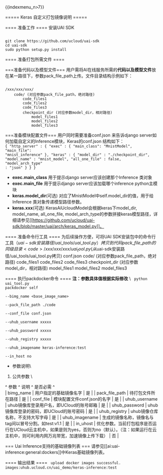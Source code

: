 {{indexmenu_n>7}}

===== Keras 自定义打包镜像说明 =====


==== 准备工作 ====
安装UAI SDK

<code>
git clone https://github.com/ucloud/uai-sdk
cd uai-sdk
sudo python setup.py install
</code>

==== 准备打包所需文件 ====

===准备代码以及模型文件===
用户需将AI在线服务所需的**代码以及模型文件**放在某一路径下，参数pack\_file\_path上传。文件目录结构示例如下：

<code>
/xxx/xxx/xxx/
    code/ (对应参数pack_file_path，绝对路径)
        code_files1
        code_files2
        code_files3
        checkpoint_dir (对应参数model_dir，相对路径)
            model_files1
            model_files2
            model_files3
</code>

===准备模块配置文件===
用户同时需要准备conf.json 来告诉django server如何加载自定义的Inference模块，Keras的conf.json 结构如下：
<code>
{
    "http_server" : {
        "exec" : {
            "main_class": "MnistModel",
            "main_file": "mnist_inference"
        },
        "keras" : {
            "model_dir" : "./checkpoint_dir",
            "model_name" : "mnist_model",
            "all_one_file" : false,
            "model_arch_type" : "json"
        }
    }
}
</code>
  * **exec.main\_class** 用于提示django server应该创建那个Inference 类对象
  * **exec.main\_file** 用于提示django server应该加载哪个inference python主模块
  * **keras.model\_dir**(可选) 对应了MnistModel中self.model\_dir的值，用于给Inference 类对象传递模型路径参数。
  * **keras.xxx**(可选) KerasAiUcloudModel会根据keras下model\_dir, model\_name, all\_one\_file, model\_arch\_type的参数拼接keras模型路径，详细请参见[[https://github.com/ucloud/uai-sdk/blob/master/uai/arch/keras_model.py]]。

==== 准备命令行工具 ====
为后续操作方便，可将UAI SDK安装包中的命令行工具（$uai-sdk安装路径/uai\_tools/uai\_tool.py）拷贝到代码pack\_file\_path的同级目录
<code>
/xxx/xxx/xxx/
    uai_tool.py (从$uai-sdk安装路径/uai_tools/uai_tool.py拷贝)
    conf.json
    code/ (对应参数pack_file_path，绝对路径)
        code_files1
        code_files2
        code_files3
        checkpoint_dir (对应参数model_dir，相对路径)
            model_files1
            model_files2
            model_files3
</code>

==== 执行packdocker命令 ====
**注：参数具体值根据实际修改** \\
<code>
python uai_tool.py packdocker self \
        --bimg_name <base_image_name> \
	--pack_file_path ./code \
        --conf_file conf.json \
        --uhub_username xxxxx \
        --uhub_password xxxxx \
        --uhub_registry xxxxx \
        --uhub_imagename keras-inference:test \
        --in_host no
</code>

  * 参数说明\\
1) 公共参数 \\

^ 参数                ^ 说明                                                                               ^ 是否必需  ^\
| bimg\_name       | 用户指定的基础镜像名字                                                  | 是     |
| pack\_file\_path  | 待打包文件所在路径                                                           | 是     |
| conf\_file             | 模块配置文件conf.json的名字                                             | 是     |
| uhub\_username    | uhub镜像库登录用户名，即UCloud的账号邮箱                         | 是     |
| uhub\_password   |  uhub镜像库登录的密码，即UCloud的账号密码                          | 是     |
| uhub\_registry    | uhub镜像仓库名称，不支持大写字母                                                               | 是     |
| uhub\_imagename   | 生成的镜像名称，镜像名与tag间以冒号分割。如test:v1.1                                                 | 是     |
| in\_uhost         | 优化参数。当前打包程序是否运行在UCloud云主机中，如果是则为yes，否则为no（默认）。（注：如果运行在云主机中，则可利用内网万兆带宽，加速镜像上传下载）  | 否     |

=== Uai Inference支持的基础镜像列表 ===
请参见[[ai:uai-inference:general:dockers]]中Keras基础镜像列表。

==== 输出结果 ====
<code>
upload docker images successful. images:uhub.ucloud.cn/uai_demo/keras-inference:test
</code>